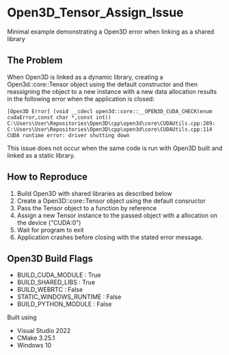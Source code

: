 # Open3D_Tensor_Assign_Issue
Minimal example demonstrating a Open3D error when linking as a shared library

## The Problem

When Open3D is linked as a dynamic library, creating a Open3d::core::Tensor object using the default constructor and then reassigning the object to a new instance with a new data allocation results in the following error when the application is closed:  

``` 
[Open3D Error] (void __cdecl open3d::core::__OPEN3D_CUDA_CHECK(enum cudaError,const char *,const int)) C:\Users\User\Repositories\Open3D\cpp\open3d\core\CUDAUtils.cpp:289: C:\Users\User\Repositories\Open3D\cpp\open3d\core\CUDAUtils.cpp:114 CUDA runtime error: driver shutting down
``` 

This issue does not occur when the same code is run with Open3D built and linked as a static library.

## How to Reproduce
1. Build Open3D with shared libraries as described below
2. Create a Open3D::core::Tensor object using the default consructor
3. Pass the Tensor object to a function by reference
4. Assign a new Tensor instance to the passed object with a allocation on the device ("CUDA:0")
5. Wait for program to exit
6. Application crashes before closing with the stated error message.

## Open3D Build Flags
- BUILD_CUDA_MODULE : True
- BUILD_SHARED_LIBS : True
- BUILD_WEBRTC : False
- STATIC_WINDOWS_RUNTIME : False
- BUILD_PYTHON_MODULE : False

Built using 
- Visual Studio 2022
- CMake 3.25.1
- Windows 10
